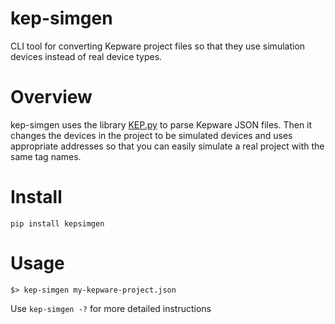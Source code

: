 kep-simgen
========

CLI tool for converting Kepware project files so that they use simulation
devices instead of real device types.

# Overview

kep-simgen uses the library [KEP.py](https://github.com/jmbeach/KEP.py) to
parse Kepware JSON files. Then it changes the devices in the project to be
simulated devices and uses appropriate addresses so that you can easily
simulate a real project with the same tag names.

# Install

`pip install kepsimgen`

# Usage

`$> kep-simgen my-kepware-project.json`

Use `kep-simgen -?` for more detailed instructions
